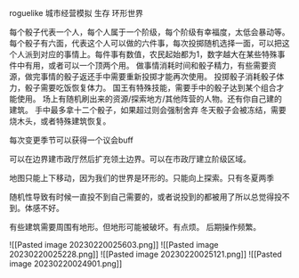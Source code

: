 roguelike 城市经营模拟 生存 环形世界

每个骰子代表一个人，每个人属于一个阶级，每个阶级有幸福度，太低会暴动等。
每个骰子有六面，代表这个人可以做的六件事，每次投掷随机选择一面，可以把这个人派到对应的事情上。每件事有数值，农民起始都为1，数字越大在某些特殊事件中有用，或者可以一个顶两个用。
做事情消耗时间和骰子精力，有些需要资源，做完事情的骰子返还手中需要重新投掷才能再次使用。
投掷骰子消耗骰子体力，骰子需要吃饭恢复体力。
国王有特殊技能，需要手中的骰子达到某个组合才能使用。
场上有随机刷出来的资源/探索地方/其他阵营的人物。还有你自己建的建筑。
手中最多拿十二个骰子，如果超过则会强制舍弃
冬天骰子会被冻结，需要烧木头，或者特殊建筑恢复。

每次变更季节可以获得一个议会buff

可以在边界建市政厅然后扩充领土边界。可以在市政厅建立阶级区域。

地图只能上下移动，因为我们的世界是环形的。只能向上探索。只有冬夏两季

随机性导致有时候一直投不到自己需要的，或者说投到的都被用了所以总觉得投不到。体感不好。

有些建筑需要周围有地形。但地形可能被破坏。有点烦。
后期操作频繁。




![[Pasted image 20230220025603.png]]
![[Pasted image 20230220025228.png]]
![[Pasted image 20230220025121.png]]
![[Pasted image 20230220024901.png]]